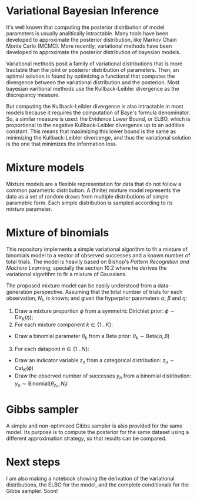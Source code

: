 # Variational Bayesian Inference

It's well known that computing the posterior distribution of model parameters is
usually analitically intractable. Many tools have been developed to approximate the
posterior distribution, like Markov Chain Monte Carlo (MCMC). More recently, variational
methods have been developed to approximate the posterior distribution of bayesian models.

Variational methods posit a family of variational distributions that is more tractable
than the joint or posterior distribution of parameters. Then, an optimal solution is found
by optimizing a functional that computes the divergence between the variational distribution
and the posterion. Most bayesian varitional methods use the Kullback-Leibler divergence as
the discrepancy measure.

But computing the Kullback-Leibler divergence is also intractable in most models because it requires
the computation of Baye's formula denominator. So, a similar measure is used: the Evidence Lower Bound,
or ELBO, which is proportional to the negative Kullback-Leibler divergence up to an additive constant.
This means that maximizing this lower bound is the same as minimizing the Kullback-Leibler divercenge,
and thus the variational solution is the one that minimizes the information loss.

# Mixture models

Mixture models are a flexible representation for data that do not follow a common parametric
distribution. A (finite) mixture model represents the data as a set of random draws from 
multiple distributions of simple parametric form. Each simple distribution is sampled
according to its *mixture* parameter.

# Mixture of binomials

This repository implements a simple variational algorithm to fit a mixture of binomials model
to a vector of observed successes and a known number of total trials. The model is heavily based
on Bishop's *Pattern Recognition and Machine Learning*, specially the section 10.2 where he
derives the variational algorithm to fir a mixture of Gaussians.

The proposed mixture model can be easily understood from a data-generation perspective. Assuming
that the total number of trials for each observation, $N_t$, is known; and given
the hyperprior parameters $\alpha$, $\beta$ and $\eta$:

1. Draw a mixture proportion $\phi$ from a symmetric Dirichlet prior: $\phi \sim \mathrm{Dir_K}(\eta)$;
2. For each mixture component $k \in \{1 \ldots K\}$:
  + Draw a binomial parameter $\theta_k$ from a Beta prior: $\theta_k \sim \mathrm{Beta}(\alpha, \beta)$
3. For each datapoint $n \in \{1\ldots N\}$:
  + Draw an indicator variable $z_n$ from a categorical distribution: $z_n \sim \mathrm{Cat_K}(\phi)$
  + Draw the observed number of successes $y_n$ from a binomial distribution: $y_n \sim \mathrm{Binomial}(\theta_{z_n}, N_t)$

# Gibbs sampler

A simple and non-optimized Gibbs sampler is also provided for the same model.
Its purpose is to compute the posterior for the same dataset using a different
approximation strategy, so that results can be compared.

# Next steps

I am also making a notebook showing the derivation of the variational distributions,
the ELBO for the model, and the complete conditionals for the Gibbs sampler. Soon!


